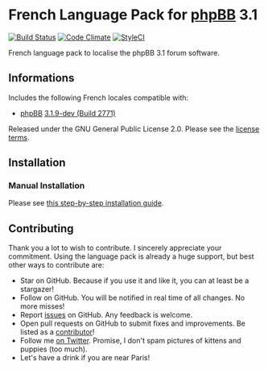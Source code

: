 # French Language Pack for [phpBB](https://www.phpbb.com/) 3.1
[![Build Status](https://travis-ci.org/maelsoucaze/phpbb-language-fr.svg?branch=3.1.x)](https://travis-ci.org/maelsoucaze/phpbb-language-fr) [![Code Climate](https://codeclimate.com/github/maelsoucaze/phpbb-language-fr/badges/gpa.svg)](https://codeclimate.com/github/maelsoucaze/phpbb-language-fr) [![StyleCI](https://styleci.io/repos/18012355/shield)](https://styleci.io/repos/18012355)

French language pack to localise the phpBB 3.1 forum software.

## Informations

Includes the following French locales compatible with:

- [phpBB](https://github.com/phpbb/phpbb) [3.1.9-dev (Build 2771)](https://bamboo.phpbb.com/browse/PHPBB3-DEVELOP-2771)

Released under the GNU General Public License 2.0. Please see the [license terms](https://github.com/maelsoucaze/phpbb-language-fr/blob/3.1.x/language/fr/LICENSE).

## Installation

### Manual Installation

Please see [this step-by-step installation guide](https://github.com/maelsoucaze/phpbb-language-fr/wiki/Documentation).

## Contributing

Thank you a lot to wish to contribute. I sincerely appreciate your commitment. Using the language pack is already a huge support, but best other ways to contribute are:

- Star on GitHub. Because if you use it and like it, you can at least be a stargazer!
- Follow on GitHub. You will be notified in real time of all changes. No more misses!
- Report [issues](https://github.com/maelsoucaze/phpbb-language-fr/issues) on GitHub. Any feedback is welcome.
- Open pull requests on GitHub to submit fixes and improvements. Be listed as a [contributor](https://github.com/maelsoucaze/phpbb-language-fr/graphs/contributors)!
- Follow me [on Twitter](https://twitter.com/maelsoucaze). Promise, I don't spam pictures of kittens and puppies (too much).
- Let's have a drink if you are near Paris!
